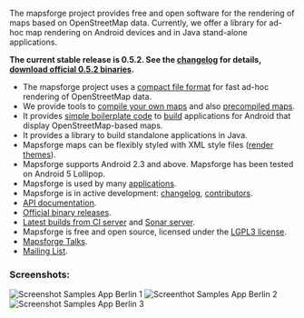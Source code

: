 The mapsforge project provides free and open software for the rendering of maps based on OpenStreetMap data. Currently, we offer a library for ad-hoc map rendering on Android devices and in Java stand-alone applications.

**The current stable release is 0.5.2. See the [changelog](docs/Changelog.md) for details, [download official 0.5.2 binaries](docs/Downloads.md).**

- The mapsforge project uses a [compact file format](docs/Specification-Binary-Map-File.md) for fast ad-hoc rendering of OpenStreetMap data.
- We provide tools to [compile your own maps](docs/Getting-Started-Map-Writer.md) and also [precompiled maps](http://download.mapsforge.org).
- It provides [simple boilerplate code](docs/Getting-Started-Android-App.md) to [build](docs/Getting-Started-Developers.md) applications for Android that display OpenStreetMap-based maps.
- It provides a library to build standalone applications in Java.
- Mapsforge maps can be flexibly styled with XML style files ([render themes](docs/Rendertheme.md)).
- Mapsforge supports Android 2.3 and above. Mapsforge has been tested on Android 5 Lollipop.
- Mapsforge is used by many [applications](docs/Mapsforge-Applications.md).
- Mapsforge is in active development: [changelog](docs/Changelog.md), [contributors](docs/Contributors.md). 
- [API documentation](http://mapsforge.org/docs).
- [Official binary releases](docs/Downloads.md). 
- [Latest builds from CI server](http://ci.mapsforge.org/) and [Sonar server](http://sonar.mapsforge.org/).
- Mapsforge is free and open source, licensed under the [LGPL3 license](https://www.gnu.org/copyleft/lesser.html).
- [Mapsforge Talks](docs/Mapsforge-Talks.md).
- [Mailing List](https://groups.google.com/forum/#!forum/mapsforge-dev).

### Screenshots:

![Screenshot Samples App Berlin 1](docs/images/screenshot-berlin-1.png)
![Screenthot Samples App Berlin 2](docs/images/screenshot-berlin-2.png)
![Screenshot Samples App Berlin 3](docs/images/screenshot-berlin-3.png)
